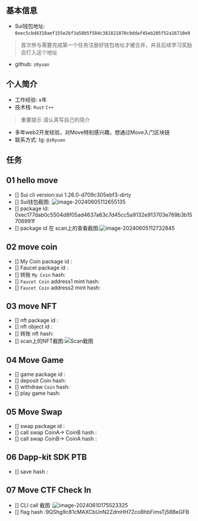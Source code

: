 ## 基本信息
- Sui钱包地址: `0xec5cbd4310aef155e2bf3a58b5f584c381821870c9ddaf45eb205f52a16710e9`
> 首次参与需要完成第一个任务注册好钱包地址才被合并，并且后续学习奖励会打入这个地址
- github: `z0yuan`

## 个人简介
- 工作经验: x年
- 技术栈: `Rust` `C++`
> 重要提示 请认真写自己的简介
- 多年web2开发经验，对Move特别感兴趣，想通过Move入门区块链
- 联系方式: tg: `@z0yuan` 

## 任务

##   01 hello move  
- [] Sui cli version:sui 1.26.0-d709c305ebf3-dirty
- [] Sui钱包截图: ![image-20240605112655135](https://zhu-yuan.oss-cn-beijing.aliyuncs.com/Blog/image-20240605112655135.png)
- [] package id: 0xec177dab0c5504d8f05ad4637a63c7d45cc5a9132e913703e769b3b15706991f
- [] package id 在 scan上的查看截图:![image-20240605112732845](https://zhu-yuan.oss-cn-beijing.aliyuncs.com/Blog/image-20240605112732845.png)

##   02 move coin
- [] My Coin package id : 
- [] Faucet package id : 
- [] 转账 `My Coin` hash:
- [] `Faucet Coin` address1 mint hash:
- [] `Faucet Coin` address2 mint hash:

##   03 move NFT
- [] nft package id :
- [] nft object id : 
- [] 转账 nft  hash:
- [] scan上的NFT截图:![Scan截图](./images/你的图片地址)

##   04 Move Game
- [] game package id :
- [] deposit Coin hash:
- [] withdraw `Coin` hash:
- [] play game hash:

##   05 Move Swap
- [] swap package id :
- [] call swap CoinA-> CoinB  hash :
- [] call swap CoinB-> CoinA  hash :

##   06 Dapp-kit SDK PTB
- [] save hash :

## 07 Move CTF Check In

- [] CLI call 截图 :![image-20240610175523325](https://zhu-yuan.oss-cn-beijing.aliyuncs.com/Blog/image-20240610175523325.png)
- [] flag hash :9QShg9c81cMAXCbUnN2ZdmHH7ZcoBhbFimsTj58BeGFB
